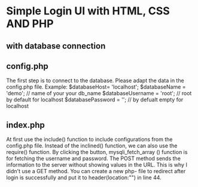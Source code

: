 # Simple Login UI with HTML, CSS AND PHP
## with database connection

## config.php
The first step is to connect to the database. Please adapt the data in the config.php file. 
Example:
$databaseHost= 'localhost';
$databaseName = 'demo'; // name of your your db_name
$databaseUsername = 'root'; // root by default for localhost 
$databasePassword = '';  // by defualt empty for localhost

## index.php
At first use the include() function to include configurations from the config.php file. Instead of the inclined() function, we can also use the require() function. By clicking the button,
mysqli_fetch_array () function is for fetching the username and password.
The POST method sends the information to the server without showing values in the URL. This is why I didn't use a GET method.
You can create a new php- file to redirect after login is successfully and put it to header(location:"") in line 44. 

